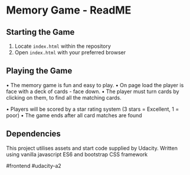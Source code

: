 # Memory Game - ReadME
## Starting the Game
1) Locate `index.html` within the repository
2) Open `index.html` with your preferred browser

## Playing the Game
• The memory game is fun and easy to play. 
• On page load the player is face with a deck of cards - face down.
• The player must turn cards by clicking on them, to find all the matching cards.

• Players will be scored by a star rating system (3 stars = Excellent, 1 = poor)
• The game ends after all card matches are found

## Dependencies
This project utilises assets and start code supplied by Udacity. 
Written using vanilla javascript ES6 and bootstrap CSS framework

#frontend #udacity-a2